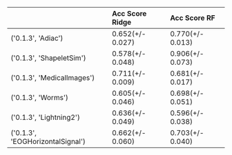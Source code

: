 |                                  | Acc Score Ridge   | Acc Score RF     |
|:---------------------------------|:------------------|:-----------------|
| ('0.1.3', 'Adiac')               | 0.652(+/- 0.027)  | 0.770(+/- 0.013) |
| ('0.1.3', 'ShapeletSim')         | 0.578(+/- 0.048)  | 0.906(+/- 0.073) |
| ('0.1.3', 'MedicalImages')       | 0.711(+/- 0.009)  | 0.681(+/- 0.017) |
| ('0.1.3', 'Worms')               | 0.605(+/- 0.046)  | 0.698(+/- 0.051) |
| ('0.1.3', 'Lightning2')          | 0.636(+/- 0.049)  | 0.596(+/- 0.038) |
| ('0.1.3', 'EOGHorizontalSignal') | 0.662(+/- 0.060)  | 0.703(+/- 0.040) |